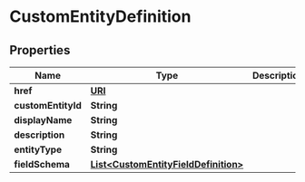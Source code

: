 

# CustomEntityDefinition

## Properties

Name | Type | Description | Notes
------------ | ------------- | ------------- | -------------
**href** | [**URI**](URI.md) |  |  [optional]
**customEntityId** | **String** |  | 
**displayName** | **String** |  | 
**description** | **String** |  |  [optional]
**entityType** | **String** |  | 
**fieldSchema** | [**List&lt;CustomEntityFieldDefinition&gt;**](CustomEntityFieldDefinition.md) |  | 



